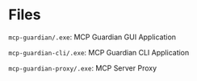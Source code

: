# Files

`mcp-guardian/.exe`: MCP Guardian GUI Application

`mcp-guardian-cli/.exe`: MCP Guardian CLI Application

`mcp-guardian-proxy/.exe`: MCP Server Proxy

